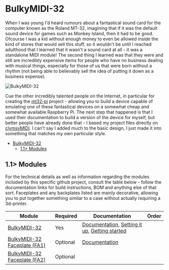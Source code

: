# BulkyMIDI-32
When I was young I'd heard rumours about a fantastical sound card for the computer known as the Roland MT-32, imagining that if it was the default sound device for games such as Monkey Island, then it had to be good. Ofcourse I was a kid without enough money to even be allowed inside the kind of stores that would sell this stuff, so it wouldn't be until I reached adulthood that I learned that it wasn't a sound card at all - it was a standalone MIDI module! The second thing I learned was that they were and still are incredibly expensive items for people who have no business dealing with musical things, especially for those of us that were born without a rhythm (not being able to believably sell the idea of putting it down as a business expense).

![BulkyMIDI-32](https://github.com/tebl/BulkyMIDI-32/raw/main/gallery/build_042.jpg)

Cue the other incredibly talented people on the Internet, in particular for creating the [mt32-pi](https://github.com/dwhinham/mt32-pi) project - allowing you to build a device capable of emulating one of these fantastical devices on a somewhat cheap and somewhat available Raspberry Pi. The next step that happened is that I used their documentation to build a version of the device for myself, but better people have already done that - I based my project files directly on [clymsyMIDI](https://github.com/gmcn42/clumsyMIDI). I can't say I added much to the basic design, I just made it into something that matches my own particular style.

- [BulkyMIDI-32](#bulkymidi-32)
  - [1.1> Modules](#11-modules)

## 1.1> Modules
For the technical details as well as information regarding the modules included by this specific github project, consult the table below - follow the documentation links for build instructions, BOM and anything else of that sort.  Faceplates and any backplates listed are mainly decorative, allowing you to put together something similar to a case without actually requiring a 3d-printer. 

| Module                 | Required    | Documentation                      | Order      |
| ---------------------- | ----------- | ---------------------------------- | ---------- |
| [BulkyMIDI-32](https://github.com/tebl/BulkyMIDI-32/tree/main/BulkyMIDI-32%20Module) | Yes | [Documentation](https://github.com/tebl/BulkyMIDI-32/tree/main/BulkyMIDI-32%20Module), [Setting it up](https://github.com/tebl/BulkyMIDI-32/blob/main/documentation/setting_it_up.md), [Getting started](https://github.com/tebl/BulkyMIDI-32/blob/main/documentation/getting_started.md) |
| [BulkyMIDI-32 Faceplate (FA1)](https://github.com/tebl/BulkyMIDI-32/tree/main/faceplates/BulkyMIDI-32%20FA1) | Optional | [Documentation](https://github.com/tebl/BulkyMIDI-32/tree/main/faceplates/BulkyMIDI-32%20FA1) |
| [BulkyMIDI-32 Faceplate (FA2)](https://github.com/tebl/BulkyMIDI-32/tree/main/faceplates/BulkyMIDI-32%20FA2) | Optional | |
